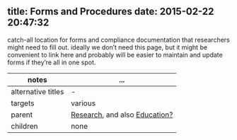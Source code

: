 title: Forms and Procedures
date: 2015-02-22 20:47:32
---

catch-all location for forms and compliance documentation that researchers might need to fill out.  ideally we don’t need this page, but it might be convenient to link here and probably will be easier to maintain and update forms if they’re all in one spot.

 notes | ...
-------|-----
alternative titles | -
targets | various
parent | <a href="../research">Research</a>, and also <a href="../education">Education?</a>
children | none